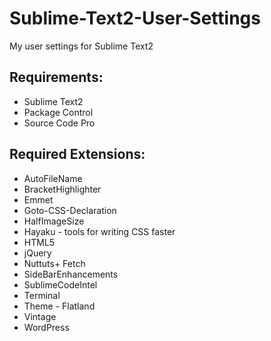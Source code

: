 Sublime-Text2-User-Settings
===========================

My user settings for Sublime Text2

## Requirements:

- Sublime Text2
- Package Control
- Source Code Pro

## Required Extensions:

- AutoFileName
- BracketHighlighter
- Emmet
- Goto-CSS-Declaration
- HalfImageSize
- Hayaku - tools for writing CSS faster
- HTML5
- jQuery
- Nuttuts+ Fetch
- SideBarEnhancements
- SublimeCodeIntel
- Terminal
- Theme - Flatland
- Vintage
- WordPress
